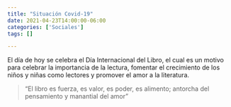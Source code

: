 ```yaml
---
title: "Situación Covid-19"
date: 2021-04-23T14:00:00-06:00
categories: ['Sociales']
tags: []

---
```


El día de hoy se celebra el Día Internacional del Libro, el cual es un motivo para celebrar la importancia de la lectura, fomentar el crecimiento de los niños y niñas como lectores y promover el amor a la literatura.
<!--more-->

> “El libro es fuerza, es valor, es poder, es alimento; antorcha del pensamiento y manantial del amor”